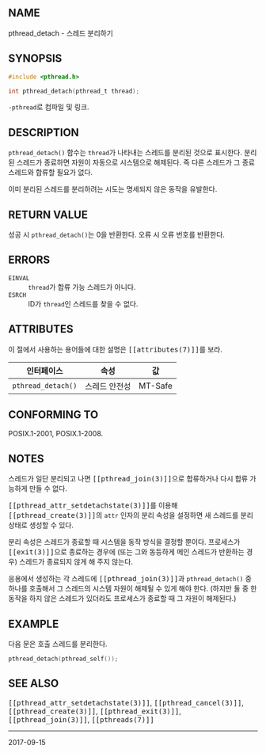 ## NAME

pthread_detach - 스레드 분리하기

## SYNOPSIS

```c
#include <pthread.h>

int pthread_detach(pthread_t thread);
```

`-pthread`로 컴파일 및 링크.

## DESCRIPTION

`pthread_detach()` 함수는 `thread`가 나타내는 스레드를 분리된 것으로 표시한다. 분리된 스레드가 종료하면 자원이 자동으로 시스템으로 해제된다. 즉 다른 스레드가 그 종료 스레드와 합류할 필요가 없다.

이미 분리된 스레드를 분리하려는 시도는 명세되지 않은 동작을 유발한다.

## RETURN VALUE

성공 시 `pthread_detach()`는 0을 반환한다. 오류 시 오류 번호를 반환한다.

## ERRORS

<dl>
<dt><code>EINVAL</code></dt>
<dd><code>thread</code>가 합류 가능 스레드가 아니다.</dd>
<dt><code>ESRCH</code></dt>
<dd>ID가 <code>thread</code>인 스레드를 찾을 수 없다.</dd>
</dl>

## ATTRIBUTES

이 절에서 사용하는 용어들에 대한 설명은 <tt>[[attributes(7)]]</tt>를 보라.

| 인터페이스 | 속성 | 값 |
| --- | --- | --- |
| `pthread_detach()` | 스레드 안전성 | MT-Safe |

## CONFORMING TO

POSIX.1-2001, POSIX.1-2008.

## NOTES

스레드가 일단 분리되고 나면 <tt>[[pthread_join(3)]]</tt>으로 합류하거나 다시 합류 가능하게 만들 수 없다.

<tt>[[pthread_attr_setdetachstate(3)]]</tt>를 이용해 <tt>[[pthread_create(3)]]</tt>의 `attr` 인자의 분리 속성을 설정하면 새 스레드를 분리 상태로 생성할 수 있다.

분리 속성은 스레드가 종료할 때 시스템을 동작 방식을 결정할 뿐이다. 프로세스가 <tt>[[exit(3)]]</tt>으로 종료하는 경우에 (또는 그와 동등하게 메인 스레드가 반환하는 경우) 스레드가 종료되지 않게 해 주지 않는다.

응용에서 생성하는 각 스레드에 <tt>[[pthread_join(3)]]</tt>과 `pthread_detach()` 중 하나를 호출해서 그 스레드의 시스템 자원이 해제될 수 있게 해야 한다. (하지만 둘 중 한 동작을 하지 않은 스레드가 있더라도 프로세스가 종료할 때 그 자원이 해제된다.)

## EXAMPLE

다음 문은 호출 스레드를 분리한다.

```c
pthread_detach(pthread_self());
```

## SEE ALSO

<tt>[[pthread_attr_setdetachstate(3)]]</tt>, <tt>[[pthread_cancel(3)]]</tt>, <tt>[[pthread_create(3)]]</tt>, <tt>[[pthread_exit(3)]]</tt>, <tt>[[pthread_join(3)]]</tt>, <tt>[[pthreads(7)]]</tt>

----

2017-09-15
